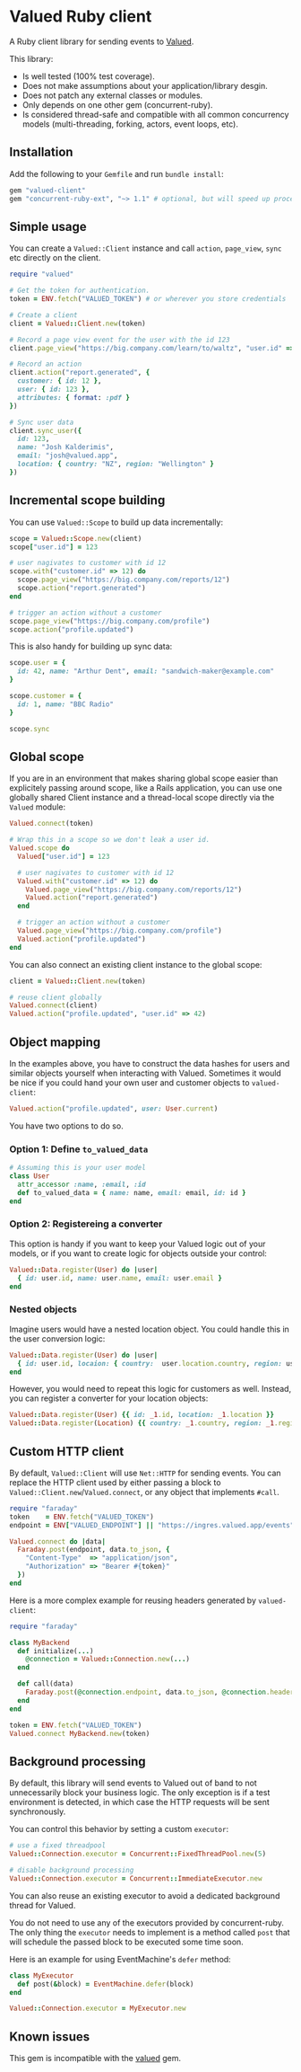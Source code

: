 # Valued Ruby client

A Ruby client library for sending events to [Valued](https://valued.app).

This library:
* Is well tested (100% test coverage).
* Does not make assumptions about your application/library desgin.
* Does not patch any external classes or modules.
* Only depends on one other gem (concurrent-ruby).
* Is considered thread-safe and compatible with all common concurrency models (multi-threading, forking, actors, event loops, etc).

## Installation

Add the following to your `Gemfile` and run `bundle install`:

``` ruby
gem "valued-client"
gem "concurrent-ruby-ext", "~> 1.1" # optional, but will speed up processing
```

## Simple usage

You can create a `Valued::Client` instance and call `action`, `page_view`, `sync` etc directly on the client.

``` ruby
require "valued"

# Get the token for authentication.
token = ENV.fetch("VALUED_TOKEN") # or wherever you store credentials

# Create a client
client = Valued::Client.new(token)

# Record a page view event for the user with the id 123
client.page_view("https://big.company.com/learn/to/waltz", "user.id" => 123)

# Record an action
client.action("report.generated", {
  customer: { id: 12 },
  user: { id: 123 },
  attributes: { format: :pdf }
})

# Sync user data
client.sync_user({
  id: 123,
  name: "Josh Kalderimis",
  email: "josh@valued.app",
  location: { country: "NZ", region: "Wellington" }
})
```

## Incremental scope building

You can use `Valued::Scope` to build up data incrementally:

``` ruby
scope = Valued::Scope.new(client)
scope["user.id"] = 123

# user nagivates to customer with id 12
scope.with("customer.id" => 12) do
  scope.page_view("https://big.company.com/reports/12")
  scope.action("report.generated")
end

# trigger an action without a customer
scope.page_view("https://big.company.com/profile")
scope.action("profile.updated")
```

This is also handy for building up sync data:

``` ruby
scope.user = {
  id: 42, name: "Arthur Dent", email: "sandwich-maker@example.com"
}

scope.customer = {
  id: 1, name: "BBC Radio"
}

scope.sync
```

## Global scope

If you are in an environment that makes sharing global scope easier than explicitely passing around scope, like a Rails application, you can use one globally shared Client instance and a thread-local scope directly via the `Valued` module:

``` ruby
Valued.connect(token)

# Wrap this in a scope so we don't leak a user id.
Valued.scope do
  Valued["user.id"] = 123

  # user nagivates to customer with id 12
  Valued.with("customer.id" => 12) do
    Valued.page_view("https://big.company.com/reports/12")
    Valued.action("report.generated")
  end

  # trigger an action without a customer
  Valued.page_view("https://big.company.com/profile")
  Valued.action("profile.updated")
end
```

You can also connect an existing client instance to the global scope:

``` ruby
client = Valued::Client.new(token)

# reuse client globally
Valued.connect(client)
Valued.action("profile.updated", "user.id" => 42)
```

## Object mapping

In the examples above, you have to construct the data hashes for users and similar objects yourself when interacting with Valued. Sometimes it would be nice if you could hand your own user and customer objects to `valued-client`:

``` ruby
Valued.action("profile.updated", user: User.current)
```

You have two options to do so.

### Option 1: Define `to_valued_data`

``` ruby
# Assuming this is your user model
class User
  attr_accessor :name, :email, :id
  def to_valued_data = { name: name, email: email, id: id }
end
```

### Option 2: Registereing a converter

This option is handy if you want to keep your Valued logic out of your models, or if you want to create logic for objects outside your control:

``` ruby
Valued::Data.register(User) do |user|
  { id: user.id, name: user.name, email: user.email }
end
```

### Nested objects

Imagine users would have a nested location object. You could handle this in the user conversion logic:

``` ruby
Valued::Data.register(User) do |user|
  { id: user.id, locaion: { country:  user.location.country, region: user.region }}
end
```

However, you would need to repeat this logic for customers as well. Instead, you can register a converter for your location objects:

``` ruby
Valued::Data.register(User) {{ id: _1.id, location: _1.location }}
Valued::Data.register(Location) {{ country: _1.country, region: _1.region }}
```

## Custom HTTP client

By default, `Valued::Client` will use `Net::HTTP` for sending events. You can replace the HTTP client used by either passing a block to `Valued::Client.new`/`Valued.connect`, or any object that implements `#call`.

``` ruby
require "faraday"
token    = ENV.fetch("VALUED_TOKEN")
endpoint = ENV["VALUED_ENDPOINT"] || "https://ingres.valued.app/events"

Valued.connect do |data|
  Faraday.post(endpoint, data.to_json, {
    "Content-Type"  => "application/json",
    "Authorization" => "Bearer #{token}"
  })
end
```

Here is a more complex example for reusing headers generated by `valued-client`:

``` ruby
require "faraday"

class MyBackend
  def initialize(...)
    @connection = Valued::Connection.new(...)
  end

  def call(data)
    Faraday.post(@connection.endpoint, data.to_json, @connection.headers)
  end
end

token = ENV.fetch("VALUED_TOKEN")
Valued.connect MyBackend.new(token)
```

## Background processing

By default, this library will send events to Valued out of band to not unnecessarily block your business logic. The only exception is if a test environment is detected, in which case the HTTP requests will be sent synchronously.

You can control this behavior by setting a custom `executor`:

``` ruby
# use a fixed threadpool
Valued::Connection.executor = Concurrent::FixedThreadPool.new(5)

# disable background processing
Valued::Connection.executor = Concurrent::ImmediateExecutor.new
```

You can also reuse an existing executor to avoid a dedicated background thread for Valued.

You do not need to use any of the executors provided by concurrent-ruby. The only thing the `executor` needs to implement is a method called `post` that will schedule the passed block to be executed some time soon.

Here is an example for using EventMachine's `defer` method:

``` ruby
class MyExecutor
  def post(&block) = EventMachine.defer(block)
end

Valued::Connection.executor = MyExecutor.new
```

## Known issues

This gem is incompatible with the [valued](https://rubygems.org/gems/valued) gem.
